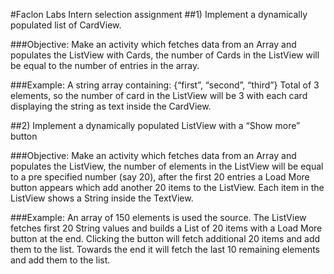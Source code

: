 #Faclon Labs Intern selection assignment
##1) Implement a dynamically populated list of CardView.

###Objective:
Make an activity which fetches data from an Array and populates the ListView with
Cards, the number of Cards in the ListView will be equal to the number of entries in
the array.

###Example:
A string array containing: {“first”, “second”, “third”}
Total of 3 elements, so the number of card in the ListView will be 3 with each card
displaying the string as text inside the CardView.


##2) Implement a dynamically populated ListView with a “Show more” button

###Objective:
Make an activity which fetches data from an Array and populates the ListView, the
number of elements in the ListView will be equal to a pre specified number (say 20),
after the first 20 entries a Load More button appears which add another 20 items to
the ListView.
Each item in the ListView shows a String inside the TextView.

###Example:
An array of 150 elements is used the source. The ListView fetches first 20 String
values and builds a List of 20 items with a Load More button at the end. Clicking the
button will fetch additional 20 items and add them to the list. Towards the end it will
fetch the last 10 remaining elements and add them to the list.
